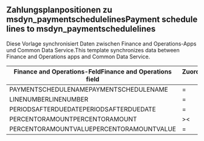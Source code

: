 ## <a name="payment-schedule-lines-to-msdyn_paymentschedulelines"></a><span data-ttu-id="3cdab-101">Zahlungsplanpositionen zu msdyn_paymentschedulelines</span><span class="sxs-lookup"><span data-stu-id="3cdab-101">Payment schedule lines to msdyn_paymentschedulelines</span></span>

<span data-ttu-id="3cdab-102">Diese Vorlage synchronisiert Daten zwischen Finance and Operations-Apps und Common Data Service.</span><span class="sxs-lookup"><span data-stu-id="3cdab-102">This template synchronizes data between Finance and Operations apps and Common Data Service.</span></span>

<span data-ttu-id="3cdab-103">Finance and Operations-Feld</span><span class="sxs-lookup"><span data-stu-id="3cdab-103">Finance and Operations field</span></span> | <span data-ttu-id="3cdab-104">Zuordnungstyp</span><span class="sxs-lookup"><span data-stu-id="3cdab-104">Map type</span></span> | <span data-ttu-id="3cdab-105">Anderes Dynamics 365-Feld</span><span class="sxs-lookup"><span data-stu-id="3cdab-105">Other Dynamics 365 field</span></span> | <span data-ttu-id="3cdab-106">Standardwert</span><span class="sxs-lookup"><span data-stu-id="3cdab-106">Default value</span></span>
---|---|---|---
<span data-ttu-id="3cdab-107">PAYMENTSCHEDULENAME</span><span class="sxs-lookup"><span data-stu-id="3cdab-107">PAYMENTSCHEDULENAME</span></span> | = | <span data-ttu-id="3cdab-108">msdyn_paymentschedule.msdyn_name</span><span class="sxs-lookup"><span data-stu-id="3cdab-108">msdyn_paymentschedule.msdyn_name</span></span> | 
<span data-ttu-id="3cdab-109">LINENUMBER</span><span class="sxs-lookup"><span data-stu-id="3cdab-109">LINENUMBER</span></span> | = | <span data-ttu-id="3cdab-110">msdyn_linenumber</span><span class="sxs-lookup"><span data-stu-id="3cdab-110">msdyn_linenumber</span></span> | 
<span data-ttu-id="3cdab-111">PERIODSAFTERDUEDATE</span><span class="sxs-lookup"><span data-stu-id="3cdab-111">PERIODSAFTERDUEDATE</span></span> | = | <span data-ttu-id="3cdab-112">msdyn_periodsafterduedate</span><span class="sxs-lookup"><span data-stu-id="3cdab-112">msdyn_periodsafterduedate</span></span> | 
<span data-ttu-id="3cdab-113">PERCENTORAMOUNT</span><span class="sxs-lookup"><span data-stu-id="3cdab-113">PERCENTORAMOUNT</span></span> | >< | <span data-ttu-id="3cdab-114">msdyn_percentoramount</span><span class="sxs-lookup"><span data-stu-id="3cdab-114">msdyn_percentoramount</span></span> | 
<span data-ttu-id="3cdab-115">PERCENTORAMOUNTVALUE</span><span class="sxs-lookup"><span data-stu-id="3cdab-115">PERCENTORAMOUNTVALUE</span></span> | = | <span data-ttu-id="3cdab-116">msdyn_percentoramountvalue</span><span class="sxs-lookup"><span data-stu-id="3cdab-116">msdyn_percentoramountvalue</span></span> | 
